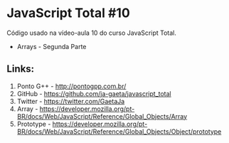 # JavaScript Total #10

Código usado na vídeo-aula 10 do curso JavaScript Total.

* Arrays - Segunda Parte

## Links:

1.  Ponto G++ - http://pontogpp.com.br/
2.  GitHub - https://github.com/ja-gaeta/javascript_total
3.  Twitter - https://twitter.com/GaetaJa
4.  Array - https://developer.mozilla.org/pt-BR/docs/Web/JavaScript/Reference/Global_Objects/Array
5.  Prototype - https://developer.mozilla.org/pt-BR/docs/Web/JavaScript/Reference/Global_Objects/Object/prototype
